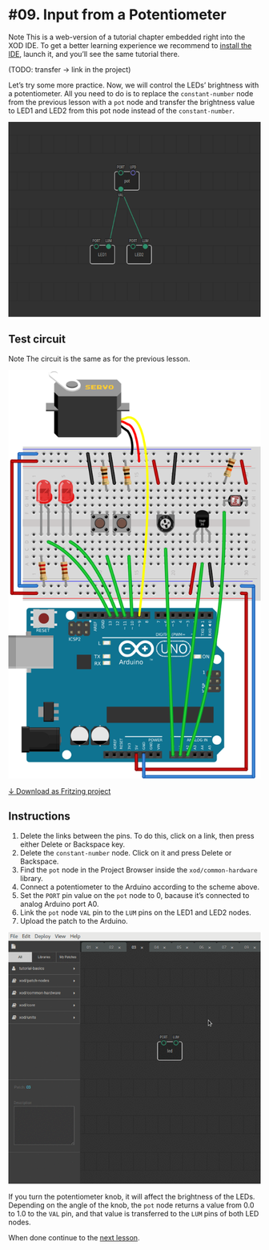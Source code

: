 
# #09. Input from a Potentiometer

<div class="ui segment">
<span class="ui ribbon label">Note</span>
This is a web-version of a tutorial chapter embedded right into the XOD IDE.
To get a better learning experience we recommend to
<a href="../install/">install the IDE</a>, launch it, and you’ll see the
same tutorial there.
</div>

(TODO: transfer → link in the project)

Let’s try some more practice. Now, we will control the LEDs’ brightness with a
potentiometer. All you need to do is to replace the `constant-number` node from the
previous lesson with a `pot` node and transfer the brightness value to LED1 and LED2
from this pot node instead of the `constant-number`.

![Patch](./patch.png)

## Test circuit

<div class="ui segment">
<span class="ui ribbon label">Note</span>
The circuit is the same as for the previous lesson.
</div>

![Circuit](./circuit.fz.png)

[↓ Download as Fritzing project](./circuit.fzz)

## Instructions

1. Delete the links between the pins. To do this, click on a link, then press
   either Delete or Backspace key.
2. Delete the `constant-number` node. Click on it and press Delete or
   Backspace.
3. Find the `pot` node in the Project Browser inside the `xod/common-hardware`
   library.
4. Connect a potentiometer to the Arduino according to the scheme above.
5. Set the `PORT` pin value on the `pot` node to 0, bacause it’s connected to
   analog Arduino port A0.
6. Link the `pot` node `VAL` pin to the `LUM` pins on the LED1 and LED2 nodes.
7. Upload the patch to the Arduino.

![Screencast](./screencast.gif)

If you turn the potentiometer knob, it will affect the brightness of the LEDs.
Depending on the angle of the knob, the `pot` node returns a value from 0.0 to
1.0 to the `VAL` pin, and that value is transferred to the `LUM` pins of both
LED nodes.

When done continue to the [next lesson](../10-math/).
